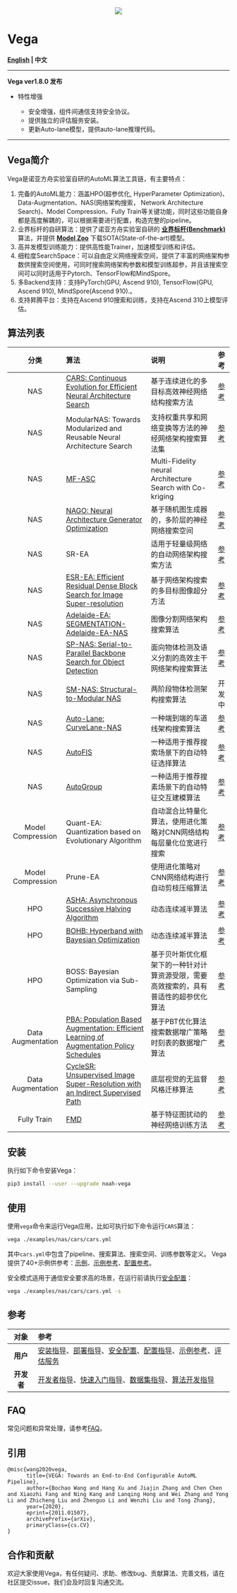 
<div align="center">
  <img src="./docs/images/pipeline.jpg"/>
</div>

# Vega

**[English](./README.md) | 中文**

---

**Vega ver1.8.0 发布**

- 特性增强

  - 安全增强，组件间通信支持安全协议。
  - 提供独立的评估服务安装。
  - 更新Auto-lane模型，提供auto-lane推理代码。

---

## Vega简介

Vega是诺亚方舟实验室自研的AutoML算法工具链，有主要特点：

1. 完备的AutoML能力：涵盖HPO(超参优化, HyperParameter Optimization)、Data-Augmentation、NAS(网络架构搜索， Network Architecture Search)、Model Compression、Fully Train等关键功能，同时这些功能自身都是高度解耦的，可以根据需要进行配置，构造完整的pipeline。
2. 业界标杆的自研算法：提供了诺亚方舟实验室自研的 **[业界标杆(Benchmark)](./docs/benchmark.md)** 算法，并提供 **[Model Zoo](./docs/model_zoo.md)** 下载SOTA(State-of-the-art)模型。
3. 高并发模型训练能力：提供高性能Trainer，加速模型训练和评估。
4. 细粒度SearchSpace：可以自由定义网络搜索空间，提供了丰富的网络架构参数供搜索空间使用，可同时搜索网络架构参数和模型训练超参，并且该搜索空间可以同时适用于Pytorch、TensorFlow和MindSpore。
5. 多Backend支持：支持PyTorch(GPU, Ascend 910), TensorFlow(GPU, Ascend 910), MindSpore(Ascend 910).。
6. 支持昇腾平台：支持在Ascend 910搜索和训练，支持在Ascend 310上模型评估。

## 算法列表

| 分类 | 算法 | 说明 | 参考 |
| :--: | :-- | :-- | :-- |
| NAS | [CARS: Continuous Evolution for Efficient Neural Architecture Search](https://arxiv.org/abs/1909.04977) | 基于连续进化的多目标高效神经网络结构搜索方法 | [参考](./docs/cn/algorithms/cars.md) |
| NAS | ModularNAS: Towards Modularized and Reusable Neural Architecture Search |  支持权重共享和网络变换等方法的神经网络架构搜索算法集 | [参考](./docs/cn/algorithms/modnas.md) |
| NAS | [MF-ASC](https://dl.acm.org/doi/10.1145/3292500.3330893) | Multi-Fidelity neural Architecture Search with Co-kriging | [参考](./docs/en/algorithms/mfasc.md) |
| NAS | [NAGO: Neural Architecture Generator Optimization](https://arxiv.org/abs/2004.01395) | 基于随机图生成器的，多阶层的神经网络搜索空间 | [参考](./docs/cn/algorithms/nago.md) |
| NAS | SR-EA | 适用于轻量级网络的自动网络架构搜索方法 | [参考](./docs/cn/algorithms/sr_ea.md) |
| NAS | [ESR-EA: Efficient Residual Dense Block Search for Image Super-resolution](https://arxiv.org/abs/1909.11409) | 基于网络架构搜索的多目标图像超分方法 | [参考](./docs/cn/algorithms/esr_ea.md) |
| NAS | [Adelaide-EA: SEGMENTATION-Adelaide-EA-NAS](https://arxiv.org/abs/1810.10804) | 图像分割网络架构搜索算法 | [参考](./docs/cn/algorithms/adelaide_ea.md) |
| NAS | [SP-NAS: Serial-to-Parallel Backbone Search for Object Detection](http://openaccess.thecvf.com/content_CVPR_2020/papers/Jiang_SP-NAS_Serial-to-Parallel_Backbone_Search_for_Object_Detection_CVPR_2020_paper.pdf) | 面向物体检测及语义分割的高效主干网络架构搜索算法 | [参考](./docs/cn/algorithms/sp_nas.md) |
| NAS | [SM-NAS: Structural-to-Modular NAS](https://arxiv.org/abs/1911.09929) | 两阶段物体检测架构搜索算法 | 开发中 |
| NAS | [Auto-Lane: CurveLane-NAS](https://arxiv.org/abs/2007.12147) | 一种端到端的车道线架构搜索算法 | [参考](./docs/cn/algorithms/auto_lane.md) |
| NAS | [AutoFIS](https://arxiv.org/pdf/2003.11235.pdf) | 一种适用于推荐搜索场景下的自动特征选择算法 | [参考](./docs/cn/algorithms/autofis.md) |
| NAS | [AutoGroup](https://dl.acm.org/doi/pdf/10.1145/3397271.3401082) | 一种适用于推荐搜素场景下的自动特征交互建模算法 | [参考](./docs/cn/algorithms/autogroup.md) |
| Model Compression | Quant-EA: Quantization based on Evolutionary Algorithm | 自动混合比特量化算法，使用进化策略对CNN网络结构每层量化位宽进行搜索 | [参考](./docs/cn/algorithms/quant_ea.md) |
| Model Compression | Prune-EA | 使用进化策略对CNN网络结构进行自动剪枝压缩算法 | [参考](./docs/cn/algorithms/prune_ea.md) |
| HPO | [ASHA: Asynchronous Successive Halving Algorithm](https://arxiv.org/abs/1810.05934) | 动态连续减半算法 | [参考](./docs/cn/algorithms/hpo.md) |
| HPO | [BOHB: Hyperband with Bayesian Optimization](https://arxiv.org/abs/1807.01774) | 动态连续减半算法 | [参考](./docs/cn/algorithms/hpo.md) |
| HPO | BOSS: Bayesian Optimization via Sub-Sampling | 基于贝叶斯优化框架下的一种针对计算资源受限，需要高效搜索的，具有普适性的超参优化算法 | [参考](./docs/cn/algorithms/hpo.md) |
| Data Augmentation | [PBA: Population Based Augmentation: Efficient Learning of Augmentation Policy Schedules](https://arxiv.org/abs/1905.05393) | 基于PBT优化算法搜索数据增广策略时刻表的数据增广算法 | [参考](./docs/cn/algorithms/pba.md) |
| Data Augmentation | [CycleSR: Unsupervised Image Super-Resolution with an Indirect Supervised Path](https://openaccess.thecvf.com/content_CVPRW_2020/papers/w31/Chen_Unsupervised_Image_Super-Resolution_With_an_Indirect_Supervised_Path_CVPRW_2020_paper.pdf) | 底层视觉的无监督风格迁移算法 | [参考](./docs/cn/algorithms/cyclesr.md) |
| Fully Train | [FMD](https://arxiv.org/abs/2002.11022) | 基于特征图扰动的神经网络训练方法 | [参考](./docs/cn/algorithms/fmd.md) |

## 安装

执行如下命令安装Vega：

```bash
pip3 install --user --upgrade noah-vega
```

## 使用

使用`vega`命令来运行Vega应用，比如可执行如下命令运行`CARS`算法：

```bash
vega ./examples/nas/cars/cars.yml
```

其中`cars.yml`中包含了pipeline、搜索算法、搜索空间、训练参数等定义。
Vega提供了40+示例供参考：[示例](https://github.com/huawei-noah/vega/tree/master/examples)、[示例参考](./docs/cn/user/examples.md)、[配置参考](./docs/cn/user/config_reference.md)。

安全模式适用于通信安全要求高的场景，在运行前请执行[安全配置](./docs/cn/security.md)：

```bash
vega ./examples/nas/cars/cars.yml -s
```

## 参考

| 对象 | 参考 |
| :--: | :-- |
| **用户** | [安装指导](./docs/cn/user/install.md)、[部署指导](./docs/cn/user/deployment.md)、[安全配置](./docs/cn/security.md)、[配置指导](./docs/cn/user/config_reference.md)、[示例参考](./docs/cn/user/examples.md)、[评估服务](./evaluate_service/docs/cn/evaluate_service.md) |
| **开发者** | [开发者指导](./docs/cn/developer/developer_guide.md)、[快速入门指导](./docs/cn/developer/quick_start.md)、[数据集指导](./docs/cn/developer/datasets.md)、[算法开发指导](./docs/cn/developer/new_algorithm.md) |

## FAQ

常见问题和异常处理，请参考[FAQ](./docs/cn/user/faq.md)。

## 引用

```text
@misc{wang2020vega,
      title={VEGA: Towards an End-to-End Configurable AutoML Pipeline},
      author={Bochao Wang and Hang Xu and Jiajin Zhang and Chen Chen and Xiaozhi Fang and Ning Kang and Lanqing Hong and Wei Zhang and Yong Li and Zhicheng Liu and Zhenguo Li and Wenzhi Liu and Tong Zhang},
      year={2020},
      eprint={2011.01507},
      archivePrefix={arXiv},
      primaryClass={cs.CV}
}
```

## 合作和贡献

欢迎大家使用Vega，有任何疑问、求助、修改bug、贡献算法、完善文档，请在社区提交issue，我们会及时回复沟通交流。
